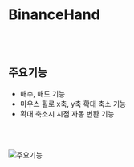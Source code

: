 # BinanceHand

<br><br>

## 주요기능
* 매수, 매도 기능
* 마우스 휠로 x축, y축 확대 축소 기능
* 확대 축소시 시점 자동 변환 기능

<br><br>

![주요기능](/images/주요기능.gif)
